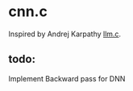 # cnn.c 
Inspired by Andrej Karpathy [llm.c](https://github.com/karpathy/llm.c/blob/master/README.md).
## todo:
Implement Backward pass for DNN


